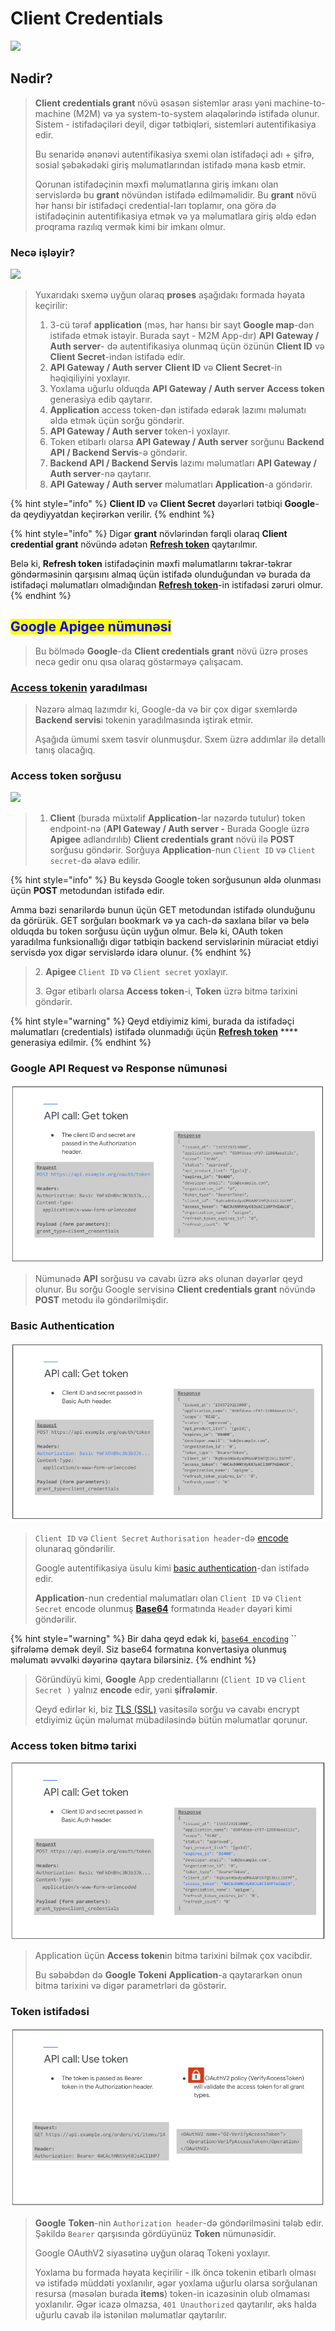 # Client Credentials

![](../.gitbook/assets/Clent\_crd\_grant.png)

## Nədir?

> **Client credentials grant** növü əsasən sistemlər arası yəni machine-to-machine (M2M) və ya system-to-system əlaqələrində istifadə olunur. Sistem - istifadəçiləri deyil, digər tətbiqləri, sistemləri autentifikasiya edir.&#x20;
>
> Bu senaridə ənənəvi autentifikasiya sxemi olan istifadəçi adı + şifrə, sosial şəbəkədəki giriş məlumatlarından istifadə məna kəsb etmir.
>
> Qorunan istifadəçinin məxfi məlumatlarına giriş imkanı olan servislərdə bu **grant** növündən istifadə edilməməlidir. Bu **grant** növü hər hansı bir istifadəçi credential-ları toplamır, ona görə də istifadəçinin autentifikasiya etmək və ya məlumatlara giriş əldə edən proqrama razılıq vermək kimi bir imkanı olmur.

### Necə işləyir?

![](../.gitbook/assets/Client\_credentials2.png)

> Yuxarıdakı sxemə uyğun olaraq **proses** aşağıdakı formada həyata keçirilir:
>
> 1. 3-cü tərəf **application** (məs, hər hansı bir sayt **Google map**-dən istifadə etmək istəyir. Burada sayt - M2M App-dır) **API Gateway / Auth server**- də autentifikasiya olunmaq üçün özünün **Client ID** və **Client Secret**-indən istifadə edir.
> 2. **API Gateway / Auth server** **Client ID** və **Client Secret**-in həqiqiliyini yoxlayır.
> 3. Yoxlama uğurlu olduqda **API Gateway / Auth server** **Access token** generasiya edib qaytarır.
> 4. **Application** access token-dən istifadə edərək lazımı məlumatı əldə etmək üçün sorğu göndərir.
> 5. **API Gateway / Auth server** token-i yoxlayır.&#x20;
> 6. Token etibarlı olarsa **API Gateway / Auth server** sorğunu **Backend API / Backend Servis**-ə göndərir.
> 7. **Backend API / Backend Servis** lazımı məlumatları **API Gateway / Auth server**-nə qaytarır.
> 8. **API Gateway / Auth server** məlumatları **Application**-a göndərir.

{% hint style="info" %}
**Client ID** və **Client Secret** dəyərləri tətbiqi **Google**-da qeydiyyatdan keçirərkən verilir.
{% endhint %}

{% hint style="info" %}
Digər **grant** növlərindən fərqli olaraq **Client credential grant** növündə adətən [**Refresh token**](../oauth/access-refresh-token.md#refresh-token) qaytarılmır.&#x20;

Belə ki, **Refresh token** istifadəçinin məxfi məlumatlarını təkrar-təkrar göndərməsinin qarşısını almaq üçün istifadə olunduğundan və burada da istifadəçi məlumatları olmadığından [**Refresh token**](../oauth/access-refresh-token.md#refresh-token)-in istifadəsi zəruri olmur.
{% endhint %}

## <mark style="color:blue;">Google Apigee nümunəsi</mark>

> Bu bölmədə **Google**-da **Client credentials grant** növü üzrə proses necə gedir onu qısa olaraq göstərməyə çalışacam.

### [Access tokenin](../oauth/access-refresh-token.md#access-token-n-dir) yaradılması

> Nəzərə almaq lazımdır ki, Google-da və bir çox digər sxemlərdə **Backend servis**i tokenin yaradılmasında iştirak etmir.
>
> Aşağıda ümumi sxem təsvir olunmuşdur. Sxem üzrə addımlar ilə detallı tanış olacağıq.

### Access token sorğusu

![](../.gitbook/assets/Token\_creation\_1.png)

> 1. **Client** (burada müxtəlif **Application**-lar nəzərdə tutulur) token endpoint-nə (**API Gateway / Auth server -** Burada Google üzrə **Apigee** adlandırılıb) **Client credentials grant** növü ilə **POST** sorğusu göndərir. Sorğuya **Application**-nun `Client ID` və `Client secret`-də əlavə edilir.

{% hint style="info" %}
Bu keysdə Google token sorğusunun əldə olunması üçün **POST** metodundan istifadə edir.

Amma bəzi senarilərdə bunun üçün GET metodundan istifadə olunduğunu da görürük. GET sorğuları bookmark və ya cach-də saxlana bilər və belə olduqda bu token sorğusu üçün uyğun olmur. Belə ki, OAuth token yaradılma funksionallığı digər tətbiqin backend servislərinin müraciət etdiyi servisdə yox digər servislərdə idarə olunur.&#x20;
{% endhint %}

> 2\. **Apigee** `Client ID` və `Client secret` yoxlayır.&#x20;
>
> 3\. Əgər etibarlı olarsa **Access token**-i, **Token** üzrə bitmə tarixini göndərir.

{% hint style="warning" %}
Qeyd etdiyimiz kimi, burada da istifadəçi məlumatları (credentials) istifadə olunmadığı üçün [**Refresh token**](../oauth/access-refresh-token.md#refresh-token) **** generasiya edilmir.
{% endhint %}

### Google API Request və Response nümunəsi

![](<../.gitbook/assets/Apigee get token.png>)

> Nümunədə **API** sorğusu və cavabı üzrə əks olunan dəyərlər qeyd olunur. Bu sorğu Google servisinə **Client credentials grant** növündə **POST** metodu ilə göndərilmişdir.&#x20;

### Basic Authentication

![](<../.gitbook/assets/Apigee get token 2.png>)

> `Client ID` və `Client Secret` `Authorisation header`-də [encode](../avtorizasiya-noevl-ri/basic-auth.md#base-64-encode-v-decode) olunaraq göndərilir.&#x20;
>
> Google autentifikasiya üsulu kimi [basic authentication](../avtorizasiya-noevl-ri/basic-auth.md)-dan istifadə edir.
>
> **Application**-nun credential məlumatları olan `Client ID` və `Client Secret` encode olunmuş  [**Base64**](../avtorizasiya-noevl-ri/basic-auth.md#base-64-encode-v-decode) formatında `Header` dəyəri kimi göndərilir.

{% hint style="warning" %}
Bir daha qeyd edək ki, [`base64 encoding`](../avtorizasiya-noevl-ri/basic-auth.md#base-64-encode-v-decode) `` şifrələmə demək deyil. Siz base64 formatına konvertasiya olunmuş məlumatı əvvəlki dəyərinə qaytara bilərsiniz.
{% endhint %}

> Göründüyü kimi, **Google** App credentiallarını (`Client ID` və `Client Secret )` yalnız **encode** edir, yəni **şifrələmir**.&#x20;
>
> Qeyd edirlər ki, biz [TLS (SSL)](../oauth/terminologiya/#tls-ssl-https) vasitəsilə sorğu və cavabı encrypt etdiyimiz üçün məlumat mübadiləsində bütün məlumatlar qorunur.

### Access token bitmə tarixi

![](<../.gitbook/assets/Apigee Get Token 4.png>)

> Application üçün **Access token**in bitmə tarixini bilmək çox vacibdir.
>
> Bu səbəbdən də **Google** **Tokeni** **Application**-a qaytararkən onun bitmə tarixini və digər parametrləri də göstərir.

### Token istifadəsi

![](<../.gitbook/assets/Apigee use token (1).png>)

> **Google** **Token**-nin `Authorization header`-də göndərilməsini tələb edir. Şəkildə `Bearer` qarşısında gördüyünüz **Token** nümunəsidir.
>
> Google OAuthV2 siyasətinə uyğun olaraq Tokeni yoxlayır.
>
> Yoxlama bu formada həyata keçirilir - ilk öncə tokenin etibarlı olması və istifadə müddəti yoxlanılır, əgər yoxlama uğurlu olarsa sorğulanan resursa (məsələn burada **items**) token-in icazəsinin olub olmaması yoxlanılır. Əgər icazə olmazsa, `401 Unauthorized` qaytarılır, əks halda uğurlu cavab ilə istənilən məlumatlar qaytarılır.&#x20;
